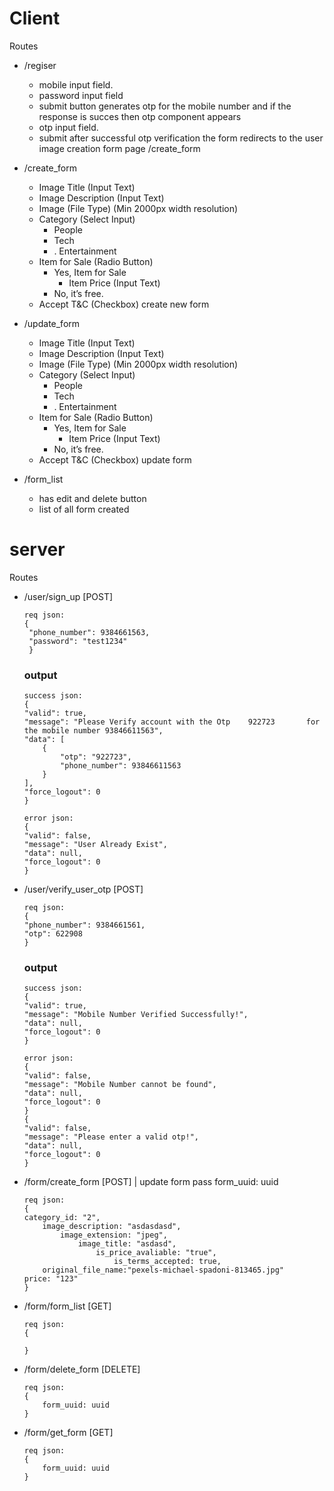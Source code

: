 

# Client

Routes
- /regiser
    - mobile input field.
    - password input field
    - submit button
    generates otp for the mobile number and if the response is succes then otp component appears
    - otp input field.
    - submit
    after successful otp verification the form redirects to the user image creation form page /create_form

- /create_form
    - Image Title (Input Text)
    - Image Description (Input Text)
    - Image (File Type) (Min 2000px width resolution)
    - Category (Select Input)
        - People
        - Tech
        - . Entertainment
    - Item for Sale (Radio Button)
        - Yes, Item for Sale
            -  Item Price (Input Text)
        - No, it’s free.
    - Accept T&C (Checkbox)
    create new form
- /update_form
    - Image Title (Input Text)
    - Image Description (Input Text)
    - Image (File Type) (Min 2000px width resolution)
    - Category (Select Input)
        - People
        - Tech
        - . Entertainment
    - Item for Sale (Radio Button)
        - Yes, Item for Sale
            -  Item Price (Input Text)
        - No, it’s free.
    - Accept T&C (Checkbox)
    update form
- /form_list
    - has edit and delete button 
    - list of all form created
		
# server
Routes
- /user/sign_up [POST]
   ```
   req json:
   {
	"phone_number": 9384661563,
	"password": "test1234"
    }
   ```
   ### output
    ```
   success json:
   {
	"valid": true,
	"message": "Please Verify account with the Otp    922723       for   the mobile number 93846611563",
	"data": [
		{
			"otp": "922723",
			"phone_number": 93846611563
		}
	],
	"force_logout": 0
  }

  error json:
  {
	"valid": false,
	"message": "User Already Exist",
	"data": null,
	"force_logout": 0
    }
   ```
- /user/verify_user_otp [POST]
     ```
   req json:
   {
	"phone_number": 9384661561,
	"otp": 622908
    }
   ```
   ### output
    ```
   success json:
   {
	"valid": true,
	"message": "Mobile Number Verified Successfully!",
	"data": null,
	"force_logout": 0
    }

  error json:
    {
	"valid": false,
	"message": "Mobile Number cannot be found",
	"data": null,
	"force_logout": 0
    }
    {
	"valid": false,
	"message": "Please enter a valid otp!",
	"data": null,
	"force_logout": 0
    }
   ```
- /form/create_form [POST] | update form pass form_uuid: uuid
    ```
    req json:
   {
    category_id: "2",
        image_description: "asdasdasd",
            image_extension: "jpeg",
                image_title: "asdasd",
                    is_price_avaliable: "true",
                        is_terms_accepted: true,
        original_file_name:"pexels-michael-spadoni-813465.jpg"
    price: "123"
    }
   ```
- /form/form_list [GET]
    ```
    req json:
   {

    }
   ```
- /form/delete_form [DELETE]
    ```
    req json:
    {
        form_uuid: uuid
    }
   ```
- /form/get_form [GET]
    ```
    req json:
    {
        form_uuid: uuid
    }
   ```
